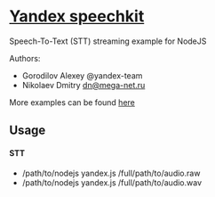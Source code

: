 # [Yandex speechkit](https://cloud.yandex.ru/services/speechkit)
Speech-To-Text (STT) streaming example for NodeJS

Authors:
* Gorodilov Alexey @yandex-team
* Nikolaev Dmitry <dn@mega-net.ru>

More examples can be found [here](https://github.com/yandex-cloud/cloudapi/)

Usage
----
#### STT
* /path/to/nodejs yandex.js /full/path/to/audio.raw
* /path/to/nodejs yandex.js /full/path/to/audio.wav
